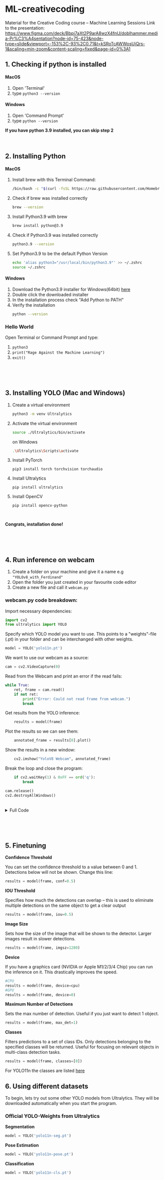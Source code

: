 # ML-creativecoding
Material for the Creative Coding course – Machine Learning Sessions
Link to the presentation: https://www.figma.com/deck/Bbpi7aXt2P9arA8wzX4fnU/doblhammer.media-Pr%C3%A4sentation?node-id=75-423&node-type=slide&viewport=-153%2C-93%2C0.71&t=kSRoTcAWWosUiQrs-1&scaling=min-zoom&content-scaling=fixed&page-id=0%3A1


## 1. Checking if python is installed

#### MacOS

1.  Open 'Terminal'
2.  type `python3 --version`  

#### Windows

1. Open 'Command Prompt'
2. type `python --version`  

**If you have python 3.9 installed, you can skip step 2**
<br><br><br>

## 2. Installing Python

#### MacOS

1. Install brew with this Terminal Command: 
    ```bash 
    /bin/bash -c "$(curl -fsSL https://raw.githubusercontent.com/Homebrew/install/HEAD/install.sh)"
    ```

2. Check if brew was installed correctly
    ```bash
    brew --version
    ```

3. Install Python3.9 with brew
    ```bash
    brew install python@3.9
    ```

4. Check if Python3.9 was installed correctly
    ```bash
    python3.9 --version
    ```

5. Set Python3.9 to be the default Python Version
    ```bash
    echo 'alias python3="/usr/local/bin/python3.9"' >> ~/.zshrc
    source ~/.zshrc
    ```

#### Windows

1. Download the Python3.9 installer for Windows(64bit) [here](https://www.python.org/downloads/release/python-3913/) 
2. Double click the downloaded installer
3. In the installation process check "Add Python to PATH"
4. Verify the installation
   ```bash
   python --version
   ```



### Hello World

Open Terminal or Command Prompt and type:

1. ```python3```
2. ```print("Rage Against the Machine Learning")```
3. ```exit()```


<br><br><br>


## 3. Installing YOLO (Mac and Windows)

1. Create a virtual environment
    ```bash
    python3 -m venv Ultralytics
    ````
2. Activate the virtual environment
   ```bash
   source ./Ultralytics/bin/activate
   ```
   on Windows
   ```bash
   .\Ultralytics\Scripts\activate
   ```
3. Install PyTorch
   ```
   pip3 install torch torchvision torchaudio
    ```
4. Install Ultralytics
   ```
   pip install ultralytics
   ```
5. Install OpenCV
    ```
    pip install opencv-python
    ```

<br>

**Congrats, installation done!**

<br><br><br>

## 4. Run inference on webcam

1. Create a folder on your machine and give it a name e.g `"YOLOv8_with_Ferdinand"`
2. Open the folder you just created in your favourite code editor
3. Create a new file and call it `webcam.py`

### webcam.py code breakdown:

Import necessary dependencies:
```python
import cv2
from ultralytics import YOLO
```

Specify which YOLO model you want to use. This points to a "weights"-file (.pt) in your folder and can be interchanged with other weights.
```python
model = YOLO('yolo11n.pt')  
```

We want to use our webcam as a source:
```python
cam = cv2.VideoCapture(0) 
```

Read from the Webcam and print an error if the read fails:
```python
while True:
    ret, frame = cam.read()
    if not ret:
        print("Error: Could not read frame from webcam.")
        break
```

Get results from the YOLO inference:
```python
    results = model(frame)
```

Plot the results so we can see them:
```python
    annotated_frame = results[0].plot()
```

Show the results in a new window:
```python
    cv2.imshow("YoloV8 Webcam", annotated_frame)
```

Break the loop and close the program:
```python
    if cv2.waitKey(1) & 0xFF == ord('q'):
        break

cam.release()
cv2.destroyAllWindows()
````

<br>


<details>
<summary>Full Code</summary>

```python
import cv2
from ultralytics import YOLO

model = YOLO('yolov8n.pt')  

cam = cv2.VideoCapture(0) 

if not cam.isOpened():
    print("Error: Could not access the webcam.")
    exit()


while True:
    ret, frame = cam.read()
    if not ret:
        print("Error: Could not read frame from webcam.")
        break

    results = model(frame)

    annotated_frame = results[0].plot()

    cv2.imshow("YOLOv8 Detection", annotated_frame)

    if cv2.waitKey(1) & 0xFF == ord('q'):
        break

cam.release()
cv2.destroyAllWindows()
```

</details>

<br><br><br>

## 5. Finetuning

**Confidence Threshold**

You can set the confidence threshold to a value between 0 and 1. Detections below will not be shown. Change this line:

```python
results = model(frame, conf=0.5)
```

**IOU Threshold**

Specifies how much the detections can overlap – this is used to eliminate multiple detections on the same object to get a clear output
```python
results = model(frame, iou=0.5)
```

**Image Size**

Sets how the size of the image that will be shown to the detector. Larger images result in slower detections.
```python
results = model(frame, imgsz=1280)
```


**Device**

If you have a graphics card (NVIDIA or Apple M1/2/3/4 Chip) you can run the inference on it. This drastically improves the speed.
```python
#CPU
results = model(frame, device=cpu)
#GPU
results = model(frame, device=0)
```

**Maximum Number of Detections**

Sets the max number of detection. Useful if you just want to detect 1 object.
```python
results = model(frame, max_det=1)
```

 

**Classes**

Filters predictions to a set of class IDs. Only detections belonging to the specified classes will be returned. Useful for focusing on relevant objects in multi-class detection tasks.
```python
results = model(frame, classes=[0])
```

For YOLO11n the classes are listed [here](https://github.com/ultralytics/ultralytics/blob/main/ultralytics/cfg/datasets/coco.yaml)

## 6. Using different datasets

To begin, lets try out some other YOLO models from Ultralytics. They will be downloaded automatically when you start the program.

### Official YOLO-Weights from Ultralytics

**Segmentation**
```python
model = YOLO('yolo11n-seg.pt')
```

**Pose Estimation**
```python
model = YOLO('yolo11n-pose.pt')
```

**Classification**
```python
model = YOLO('yolo11n-cls.pt')
```

### 
